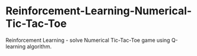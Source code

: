 # Reinforcement-Learning-Numerical-Tic-Tac-Toe
Reinforcement Learning - solve Numerical Tic-Tac-Toe game using Q-learning algorithm.
